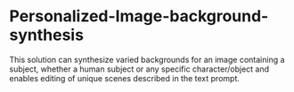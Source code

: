 # Personalized-Image-background-synthesis
This solution can synthesize varied backgrounds for an image containing a subject, whether a human subject or any specific character/object and enables editing of unique scenes described in the text prompt. 
